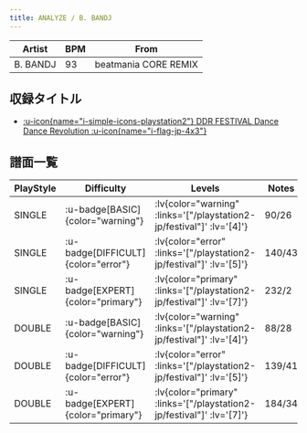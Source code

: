 ```yaml
---
title: ANALYZE / B. BANDJ
---
```


|Artist|BPM|From|
|------|---|----|
|B. BANDJ|93|beatmania CORE REMIX|

## 収録タイトル

- [ :u-icon{name="i-simple-icons-playstation2"} DDR FESTIVAL Dance Dance Revolution :u-icon{name="i-flag-jp-4x3"} ](/playstation2-jp/festival)

## 譜面一覧

|PlayStyle|Difficulty|Levels|Notes|Movie|
|---------|----------|------|-----|-----|
|SINGLE| :u-badge[BASIC]{color="warning"} | :lv{color="warning" :links='["/playstation2-jp/festival"]' :lv='[4]'} |90/26||
|SINGLE| :u-badge[DIFFICULT]{color="error"} | :lv{color="error" :links='["/playstation2-jp/festival"]' :lv='[5]'} |140/43||
|SINGLE| :u-badge[EXPERT]{color="primary"} | :lv{color="primary" :links='["/playstation2-jp/festival"]' :lv='[7]'} |232/2||
|DOUBLE| :u-badge[BASIC]{color="warning"} | :lv{color="warning" :links='["/playstation2-jp/festival"]' :lv='[4]'} |88/28||
|DOUBLE| :u-badge[DIFFICULT]{color="error"} | :lv{color="error" :links='["/playstation2-jp/festival"]' :lv='[5]'} |139/41||
|DOUBLE| :u-badge[EXPERT]{color="primary"} | :lv{color="primary" :links='["/playstation2-jp/festival"]' :lv='[7]'} |184/34||
